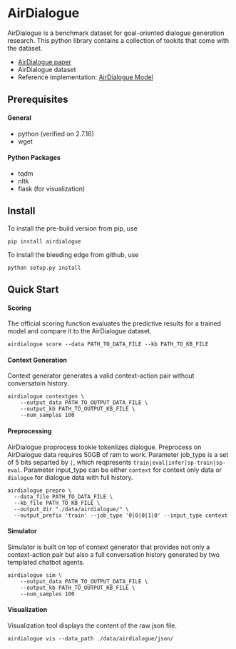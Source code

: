 # AirDialogue
AirDialogue is a benchmark dataset for goal-oriented dialogue generation
research. This python library contains a collection of tookits that come with the dataset.
- [AirDialogue paper][paper]
- AirDialogue dataset
- Reference implementation: [AirDialogue Model][airdialogue_model]

## Prerequisites
#### General
- python (verified on 2.7.16)
- wget

#### Python Packages
- tqdm
- nltk
- flask (for visualization)

## Install
To install the pre-build version from pip, use
```
pip install airdialogue
```

To install the bleeding edge from github, use
```
python setup.py install
```

## Quick Start
#### Scoring
The official scoring function evaluates the predictive results for a trained model and compare it to the AirDialogue dataset.

```
airdialogue score --data PATH_TO_DATA_FILE --kb PATH_TO_KB_FILE
```

#### Context Generation
Context generator generates a valid context-action pair without conversatoin history.
```
airdialogue contextgen \
    --output_data PATH_TO_OUTPUT_DATA_FILE \
    --output_kb PATH_TO_OUTPUT_KB_FILE \
    --num_samples 100
```

#### Preprocessing
AirDialogue proprocess tookie tokenlizes dialogue. Preprocess on AirDialogue data requires 50GB of ram to work.
Parameter job_type is a set of 5 bits separted by `|`, which reqpresents `train|eval|infer|sp-train|sp-eval`.
Parameter input_type can be either `context` for context only data or `dialogue` for dialogue data with full history.
```
airdialogue prepro \
  --data_file PATH_TO_DATA_FILE \
  --kb_file PATH_TO_KB_FILE \
  --output_dir "./data/airdialogue/" \
  --output_prefix 'train' --job_type '0|0|0|1|0' --input_type context
```

#### Simulator
Simulator is built on top of context generator that provides not only a context-action pair but also a full conversation history generated by two templated chatbot agents.
```
airdialogue sim \
    --output_data PATH_TO_OUTPUT_DATA_FILE \
    --output_kb PATH_TO_OUTPUT_KB_FILE \
    --num_samples 100
```

#### Visualization
Visualization tool displays the content of the raw json file.
```
airdialogue vis --data_path ./data/airdialogue/json/
```


[paper]: https://www.aclweb.org/anthology/D18-1419/
[airdialogue_model]: https://github.com/google/airdialogue_model

